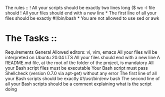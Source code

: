  The rules ::
\! All your scripts should be exactly two lines long ($ wc -l file should
\! All your files should end with a new line 
\* The first line of all your files should be exactly #!/bin/bash
\* You are not allowed to use sed or awk


# The Tasks ::

Requirements
General
Allowed editors: vi, vim, emacs
All your files will be interpreted on Ubuntu 20.04 LTS
All your files should end with a new line
A README.md file, at the root of the folder of the project, is mandatory
All your Bash script files must be executable
Your Bash script must pass Shellcheck (version 0.7.0 via apt-get) without any error
The first line of all your Bash scripts should be exactly #!/usr/bin/env bash
The second line of all your Bash scripts should be a comment explaining what is the script doing